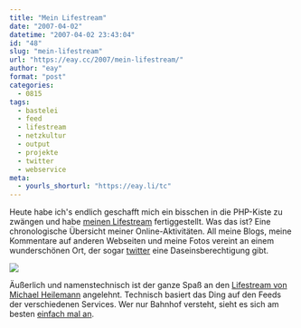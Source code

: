 ```yaml
---
title: "Mein Lifestream"
date: "2007-04-02"
datetime: "2007-04-02 23:43:04"
id: "48"
slug: "mein-lifestream"
url: "https://eay.cc/2007/mein-lifestream/"
author: "eay"
format: "post"
categories:
  - 0815
tags:
  - bastelei
  - feed
  - lifestream
  - netzkultur
  - output
  - projekte
  - twitter
  - webservice
meta:
  - yourls_shorturl: "https://eay.li/tc"
---
```


Heute habe ich's endlich geschafft mich ein bisschen in die PHP-Kiste zu zwängen und habe [meinen Lifestream](#) fertiggestellt. Was das ist? Eine chronologische Übersicht meiner Online-Aktivitäten. All meine Blogs, meine Kommentare auf anderen Webseiten und meine Fotos vereint an einem wunderschönen Ort, der sogar [twitter](http://www.twitter.com/Eay) eine Daseinsberechtigung gibt.

![](https://eay.cc/uploads/2007/lifestream.png)

Äußerlich und namenstechnisch ist der ganze Spaß an den [Lifestream von Michael Heilemann](http://binarybonsai.com/about/lifestream) angelehnt. Technisch basiert das Ding auf den Feeds der verschiedenen Services. Wer nur Bahnhof versteht, sieht es sich am besten [einfach mal an](#).
